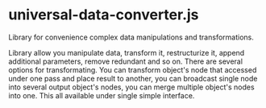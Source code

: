 # universal-data-converter.js
Library for convenience complex data manipulations and transformations.

Library allow you manipulate data, transform it, restructurize it, append additional parameters, remove redundant and so on. There are several options for transformating. You can transform object's node that accessed under one pass and place result to another, you can broadcast single node into several output object's nodes, you can merge multiple object's nodes into one. This all available under single simple interface.
